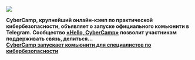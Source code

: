<!--2025-03-10 12:26:44-->
<div class="yb">
  <div class="rss smaller1 habr"><img src="https://habrastorage.org/getpro/habr/upload_files/2e9/131/ef2/2e9131ef24dcd8d3e742a1e38bc1cd47.png" /><p><strong>CyberCamp, крупнейший онлайн-кэмп по практической кибербезопасности, объявляет о запуске официального комьюнити в Telegram.&nbsp;Сообщество <a href="https://t.me/jetcybercamp">«Hello, CyberCamp»</a> позволит участникам поддерживать связь, делиться... <br><a class="light" href="https://habr.com/ru/companies/jetinfosystems/news/889608/?utm_source=habrahabr&utm_medium=rss&utm_campaign=889608">CyberCamp запускает комьюнити для специалистов по кибербезопасности</a></div>
</div>
